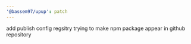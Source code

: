 ```yaml
---
'@bassem97/upup': patch
---
```


add publish config regsitry trying to make npm package appear in github repository
